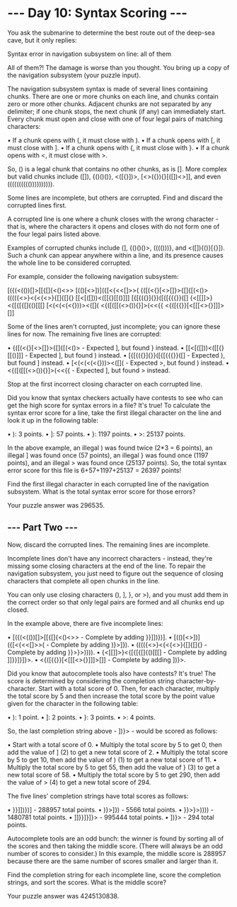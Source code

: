 # --- Day 10: Syntax Scoring ---

You ask the submarine to determine the best route out of the deep-sea cave, but it only replies:

Syntax error in navigation subsystem on line: all of them

All of them?! The damage is worse than you thought. You bring up a copy of the navigation subsystem (your puzzle input).

The navigation subsystem syntax is made of several lines containing chunks. There are one or more chunks on each line, and chunks contain zero or more other chunks. Adjacent chunks are not separated by any delimiter; if one chunk stops, the next chunk (if any) can immediately start. Every chunk must open and close with one of four legal pairs of matching characters:

  • If a chunk opens with (, it must close with ).
  • If a chunk opens with [, it must close with ].
  • If a chunk opens with {, it must close with }.
  • If a chunk opens with <, it must close with >.

So, () is a legal chunk that contains no other chunks, as is []. More complex but valid chunks include ([]), {()()()}, <([{}])>, [<>({}){}[([])<>]], and even (((((((((()))))))))).

Some lines are incomplete, but others are corrupted. Find and discard the corrupted lines first.

A corrupted line is one where a chunk closes with the wrong character - that is, where the characters it opens and closes with do not form one of the four legal pairs listed above.

Examples of corrupted chunks include (], {()()()>, (((()))}, and <([]){()}[{}]). Such a chunk can appear anywhere within a line, and its presence causes the whole line to be considered corrupted.

For example, consider the following navigation subsystem:

[({(<(())[]>[[{[]{<()<>>
[(()[<>])]({[<{<<[]>>(
{([(<{}[<>[]}>{[]{[(<()>
(((({<>}<{<{<>}{[]{[]{}
[[<[([]))<([[{}[[()]]]
[{[{({}]{}}([{[{{{}}([]
{<[[]]>}<{[{[{[]{()[[[]
[<(<(<(<{}))><([]([]()
<{([([[(<>()){}]>(<<{{
<{([{{}}[<[[[<>{}]]]>[]]

Some of the lines aren't corrupted, just incomplete; you can ignore these lines for now. The remaining five lines are corrupted:

  • {([(<{}[<>[]}>{[]{[(<()> - Expected ], but found } instead.
  • [[<[([]))<([[{}[[()]]] - Expected ], but found ) instead.
  • [{[{({}]{}}([{[{{{}}([] - Expected ), but found ] instead.
  • [<(<(<(<{}))><([]([]() - Expected >, but found ) instead.
  • <{([([[(<>()){}]>(<<{{ - Expected ], but found > instead.

Stop at the first incorrect closing character on each corrupted line.

Did you know that syntax checkers actually have contests to see who can get the high score for syntax errors in a file? It's true! To calculate the syntax error score for a line, take the first illegal character on the line and look it up in the following table:

  • ): 3 points.
  • ]: 57 points.
  • }: 1197 points.
  • >: 25137 points.

In the above example, an illegal ) was found twice (2*3 = 6 points), an illegal ] was found once (57 points), an illegal } was found once (1197 points), and an illegal > was found once (25137 points). So, the total syntax error score for this file is 6+57+1197+25137 = 26397 points!

Find the first illegal character in each corrupted line of the navigation subsystem. What is the total syntax error score for those errors?

Your puzzle answer was 296535.

## --- Part Two ---

Now, discard the corrupted lines. The remaining lines are incomplete.

Incomplete lines don't have any incorrect characters - instead, they're missing some closing characters at the end of the line. To repair the navigation subsystem, you just need to figure out the sequence of closing characters that complete all open chunks in the line.

You can only use closing characters (), ], }, or >), and you must add them in the correct order so that only legal pairs are formed and all chunks end up closed.

In the example above, there are five incomplete lines:

  • [({(<(())[]>[[{[]{<()<>> - Complete by adding }}]])})].
  • [(()[<>])]({[<{<<[]>>( - Complete by adding )}>]}).
  • (((({<>}<{<{<>}{[]{[]{} - Complete by adding }}>}>)))).
  • {<[[]]>}<{[{[{[]{()[[[] - Complete by adding ]]}}]}]}>.
  • <{([{{}}[<[[[<>{}]]]>[]] - Complete by adding ])}>.

Did you know that autocomplete tools also have contests? It's true! The score is determined by considering the completion string character-by-character. Start with a total score of 0. Then, for each character, multiply the total score by 5 and then increase the total score by the point value given for the character in the following table:

  • ): 1 point.
  • ]: 2 points.
  • }: 3 points.
  • >: 4 points.

So, the last completion string above - ])}> - would be scored as follows:

  • Start with a total score of 0.
  • Multiply the total score by 5 to get 0, then add the value of ] (2) to get a new total score of 2.
  • Multiply the total score by 5 to get 10, then add the value of ) (1) to get a new total score of 11.
  • Multiply the total score by 5 to get 55, then add the value of } (3) to get a new total score of 58.
  • Multiply the total score by 5 to get 290, then add the value of > (4) to get a new total score of 294.

The five lines' completion strings have total scores as follows:

  • }}]])})] - 288957 total points.
  • )}>]}) - 5566 total points.
  • }}>}>)))) - 1480781 total points.
  • ]]}}]}]}> - 995444 total points.
  • ])}> - 294 total points.

Autocomplete tools are an odd bunch: the winner is found by sorting all of the scores and then taking the middle score. (There will always be an odd number of scores to consider.) In this example, the middle score is 288957 because there are the same number of scores smaller and larger than it.

Find the completion string for each incomplete line, score the completion strings, and sort the scores. What is the middle score?

Your puzzle answer was 4245130838.
